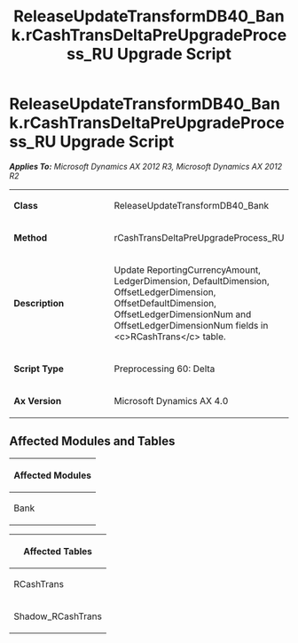 ﻿---
title: ReleaseUpdateTransformDB40_Bank.rCashTransDeltaPreUpgradeProcess_RU Upgrade Script
TOCTitle: ReleaseUpdateTransformDB40_Bank.rCashTransDeltaPreUpgradeProcess_RU Upgrade Script
ms:assetid: a1f11acd-d693-efa5-fcc8-b1e118f2ffbe
ms:mtpsurl: https://msdn.microsoft.com/en-us/library/JJ736734(v=AX.60)
ms:contentKeyID: 49710166
ms.date: 05/18/2015
mtps_version: v=AX.60
---

# ReleaseUpdateTransformDB40\_Bank.rCashTransDeltaPreUpgradeProcess\_RU Upgrade Script 


_**Applies To:** Microsoft Dynamics AX 2012 R3, Microsoft Dynamics AX 2012 R2_

<table>
<colgroup>
<col style="width: 50%" />
<col style="width: 50%" />
</colgroup>
<tbody>
<tr class="odd">
<td><p><strong>Class</strong></p></td>
<td><p>ReleaseUpdateTransformDB40_Bank</p></td>
</tr>
<tr class="even">
<td><p><strong>Method</strong></p></td>
<td><p>rCashTransDeltaPreUpgradeProcess_RU</p></td>
</tr>
<tr class="odd">
<td><p><strong>Description</strong></p></td>
<td><p>Update ReportingCurrencyAmount, LedgerDimension, DefaultDimension, OffsetLedgerDimension, OffsetDefaultDimension, OffsetLedgerDimensionNum and OffsetLedgerDimensionNum fields in &lt;c&gt;RCashTrans&lt;/c&gt; table.</p></td>
</tr>
<tr class="even">
<td><p><strong>Script Type</strong></p></td>
<td><p>Preprocessing 60: Delta</p></td>
</tr>
<tr class="odd">
<td><p><strong>Ax Version</strong></p></td>
<td><p>Microsoft Dynamics AX 4.0</p></td>
</tr>
</tbody>
</table>


## Affected Modules and Tables

<table>
<colgroup>
<col style="width: 100%" />
</colgroup>
<thead>
<tr class="header">
<th><p>Affected Modules</p></th>
</tr>
</thead>
<tbody>
<tr class="odd">
<td><p>Bank</p></td>
</tr>
</tbody>
</table>


<table>
<colgroup>
<col style="width: 100%" />
</colgroup>
<thead>
<tr class="header">
<th><p>Affected Tables</p></th>
</tr>
</thead>
<tbody>
<tr class="odd">
<td><p>RCashTrans</p></td>
</tr>
<tr class="even">
<td><p>Shadow_RCashTrans</p></td>
</tr>
</tbody>
</table>

  



